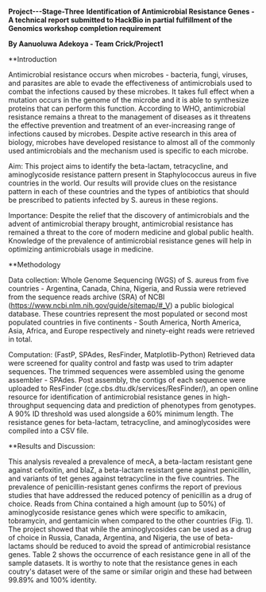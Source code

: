 **Project---Stage-Three**
**Identification of Antimicrobial Resistance Genes - A technical report submitted to HackBio in partial fulfillment of the Genomics workshop completion requirement** 

**By Aanuoluwa Adekoya - Team Crick/Project1**

**Introduction 

Antimicrobial resistance occurs when microbes - bacteria, fungi, viruses, and parasites are able to evade the effectiveness of antimicrobials used to combat the infections caused by these microbes. It takes full effect when a mutation occurs in the genome of the microbe and it is able to synthesize proteins that can perform this function. According to WHO, antimicrobial resistance remains a threat to the management of diseases as it threatens the effective prevention and treatment of an ever-increasing range of infections caused by microbes. Despite active research in this area of biology, microbes have developed resistance to almost all of the commonly used antimicrobials and the mechanism used is specific to each microbe. 

Aim: This project aims to identify the beta-lactam, tetracycline, and aminoglycoside resistance pattern present in Staphylococcus aureus in five countries in the world. Our results will provide clues on the resistance pattern in each of these countries and the types of antibiotics that should be prescribed to patients infected by S. aureus in these regions. 

Importance: Despite the relief that the discovery of antimicrobials and the advent of antimicrobial therapy brought, antimicrobial resistance has remained a threat to the core of modern medicine and global public health. Knowledge of the prevalence of antimicrobial resistance genes will help in optimizing antimicrobials usage in medicine. 

**Methodology 

Data collection: Whole Genome Sequencing (WGS) of S. aureus from five countries - Argentina, Canada, China, Nigeria, and Russia were retrieved from the sequence reads archive (SRA) of  NCBI (https://www.ncbi.nlm.nih.gov/guide/sitemap/#_V) a public biological database. These countries represent the most populated or second most populated countries in five continents - South America, North America, Asia, Africa, and Europe respectively and ninety-eight reads were retrieved in total. 

Computation: (FastP, SPAdes, ResFinder, Matplotlib-Python)
Retrieved data were screened for quality control and fastp was used to trim adapter sequences. The trimmed sequences were assembled using the genome assembler - SPAdes. Post assembly, the contigs of each sequence were uploaded to ResFinder (cge.cbs.dtu.dk/services/ResFinder/), an open online resource for identification of antimicrobial resistance genes in high-throughput sequencing data and prediction of phenotypes from genotypes. A 90% ID threshold was used alongside a 60% minimum length. The resistance genes for beta-lactam, tetracycline, and aminoglycosides were compiled into a CSV file. 

**Results and Discussion: 

This analysis revealed a prevalence of mecA,  a beta-lactam resistant gene against cefoxitin, and blaZ, a beta-lactam resistant gene against penicillin, and variants of tet genes against tetracycline in the five countries. The prevalence of penicillin-resistant genes confirms the report of previous studies that have addressed the reduced potency of penicillin as a drug of choice. Reads from China contained a high amount (up to 50%) of aminoglycoside resistance genes which were specific to amikacin, tobramycin, and gentamicin when compared to the other countries (Fig. 1). The project showed that while the aminoglycosides can be used as a drug of choice in Russia, Canada, Argentina, and Nigeria, the use of beta-lactams should be reduced to avoid the spread of antimicrobial resistance genes. Table 2 shows the occurrence of each resistance gene in all of the sample datasets. It is worthy to note that the resistance genes in each coutry's dataset were of the same or similar origin and these had between 99.89% and 100% identity. 


